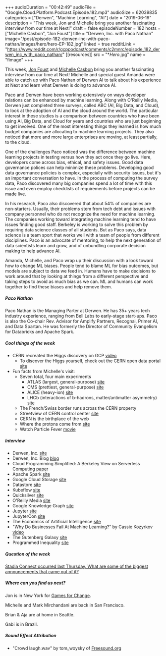 +++
audioDuration = "00:42:49"
audioFile = "Google.Cloud.Platform.Podcast.Episode.182.mp3"
audioSize = 62039835
categories = ["Derwen", "Machine Learning", "AI"]
date = "2019-06-19"
description = "This week, Jon and Michelle bring you another fascinating interview from our time at Next!"
draft = false
episodeNumber = 182
hosts = ["Michelle Casbon", "Jon Foust"]
title = "Derwen, Inc. with Paco Nathan"
image="/post/episode-182-derwen-inc-with-paco-nathan/images/hero/hero-EP-182.jpg"
linked = true
redditLink = "https://www.reddit.com/r/gcppodcast/comments/c2mnrc/episode_182_derwen_inc_with_paco_nathan/"
[[resources]]
  src = "**Hero*.jpg"
  name = "fimage"
+++

This week, [Jon Foust](https://twitter.com/syntxerror1) and [Michelle Casbon](https://twitter.com/texasmichelle) bring you another fascinating interview from our time at Next! Michelle and special guest Amanda were able to catch up with Paco Nathan of Derwen AI to talk about his experience at Next and learn what Derwen is doing to advance AI.

Paco and Derwen have been working extensively on ways developer relations can be enhanced by machine learning. Along with O'Reilly Media, Derwen just completed three surveys, called ABC (AI, Big Data, and Cloud), to look at the adoption of AI and the cloud around the world. The particular interest in these studies is a comparison between countries who have been using AI, Big Data, and Cloud for years and countries who are just beginning to get involved. One of the most interesting things they learned is how much budget companies are allocating to machine learning projects. They also noticed that more and more large enterprises are moving, at least partially, to the cloud.

One of the challenges Paco noticed was the difference between machine learning projects in testing versus how they act once they go live. Here, developers come across bias, ethical, and safety issues. Good data governance polices can help minimize these problems. Developing good data governance policies is complex, especially with security issues, but it's an important conversation to have. In the process of computing the survey data, Paco discovered many big companies spend a lot of time with this issue and even employ checklists of requirements before projects can be made live.

In his research, Paco also discovered that about 54% of companies are non-starters. Usually, their problems stem from tech debt and issues with company personnel who do not recognize the need for machine learning. The companies working toward integrating machine learning tend to have issues finding good staff. Berkeley is working to solve this problem by requiring data science classes of all students. But as Paco says, data science is a team sport that works well with a team of people from different disciplines. Paco is an advocate of mentoring, to help the next generation of data scientists learn and grow, and of unbundling corporate decision making to help advance AI.

Amanda, Michelle, and Paco wrap up their discussion with a look toward how to change ML biases. People tend to blame ML for bias outcomes, but models are subject to data we feed in. Humans have to make decisions to work around that by looking at things from a different perspective and taking steps to avoid as much bias as we can. ML and humans can work together to find these biases and help remove them. 

<!--more-->

##### Paco Nathan

Paco Nathan is the Managing Parter at Derwen.  He has 35+ years tech industry experience, ranging from Bell Labs to early-stage start-ups. Paco is also the Co-chair Rev. Advisor for Amplify Partners, Recognai, Primer AI, and Data Spartan. He was formerly the Director of Community Evangelism for Databricks and Apache Spark.

##### Cool things of the week

* CERN recreated the Higgs discovery on GCP [video](https://www.youtube.com/watch?v=CTfp2woVEkA)
     * To discover the Higgs yourself, check out the CERN open data portal [site](http://opendata.cern.ch/)
* Fun facts from Michelle's visit:
     * Seven total, four main experiments
          * ATLAS (largest, general-purpose) [site](https://home.cern/science/experiments/atlas)
          * CMS (prettiest, general-purpose) [site](https://home.cern/science/experiments/cms)
          * ALICE (heavy-ion) [site](https://home.cern/science/experiments/alice)
          * LHCb (interactions of b-hadrons, matter/antimatter asymmetry) [site](https://home.cern/science/experiments/lhcb)
     * The French/Swiss border runs across the CERN property 
     * Streetview of CERN control center [site](https://home.cern/science/accelerators/accelerator-complex)
     * CERN is the birthplace of the web
     * Where the protons come from [site](https://www.lhc-closer.es/taking_a_closer_look_at_lhc/0.proton_source)
     * Watch Particle Fever [movie](https://play.google.com/store/movies/details/Particle_Fever?id=MDDyOFvU4Pg)

##### Interview

* Derwen, Inc. [site](https://derwen.ai)
* Derwen, Inc. Blog [blog](https://medium.com/derwen)
* Cloud Programming Simplified: A Berkeley View on Serverless Computing [paper](https://www2.eecs.berkeley.edu/Pubs/TechRpts/2019/EECS-2019-3.pdf)
* Apache Spark [site](https://spark.apache.org)
* Google Cloud Storage [site](https://cloud.google.com/storage/)
* Datastore [site](https://cloud.google.com/datastore/)
* Kubeflow [site](https://www.kubeflow.org)
* Quicksilver [site](https://quicksilver.com/wp/)
* O'Reilly Media [site](https://www.oreilly.com)
* Google Knowledge Graph [site](https://developers.google.com/knowledge-graph/)
* Jupyter [site](https://jupyter.org)
* JupyterCon [site](https://conferences.oreilly.com/jupyter/jup-ny)
* The Economics of Artificial Intelligence [site](https://www.mckinsey.com/business-functions/mckinsey-analytics/our-insights/the-economics-of-artificial-intelligence)
* "Why Do Businesses Fail At Machine Learning?" by Cassie Kozyrkov [video](https://www.youtube.com/watch?v=dRJGyhS6gA0)
* The Gutenberg Galaxy [site](https://books.google.com/books/about/The_Gutenberg_Galaxy.html?id=y4C644zHCWgC)
* Programmed Inequality [site](https://mitpress.mit.edu/books/programmed-inequality)

##### Question of the week

[Stadia Connect occurred last Thursday. What are some of the biggest announcements that came out of it?](https://www.youtube.com/watch?v=k-BbW6zAjL0)

##### Where can you find us next?

Jon is in New York for [Games for Change](http://www.gamesforchange.org/).

Michelle and Mark Mirchandani are back in San Francisco.

Brian & Aja are at home in Seattle.

Gabi is in Brazil.

##### Sound Effect Attribution

* "Crowd laugh.wav" by tom_woysky of [Freesound.org](https://freesound.org)